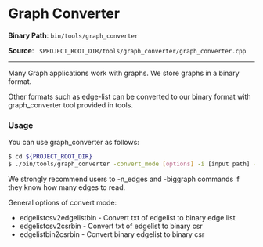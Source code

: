 # Graph Converter

**Binary Path**: `bin/tools/graph_converter`

**Source**: ` $PROJECT_ROOT_DIR/tools/graph_converter/graph_converter.cpp`


-------------
Many Graph applications work with graphs.
We store graphs in a binary format.

Other formats such as edge-list can be converted to
our binary format with graph_converter tool provided in tools.

### Usage

You can use graph_converter as follows:

``` Bash
$ cd ${PROJECT_ROOT_DIR}
$ ./bin/tools/graph_converter -convert_mode [options] -i [input path] -o [output path] -sep [separator] (optiional commands -n_edges [numer of edges] -biggraph)
```

We strongly recommend users to -n_edges and -biggraph commands if they know how many edges to read.

General options of convert mode:

* edgelistcsv2edgelistbin - Convert txt of edgelist to binary edge list
* edgelistcsv2csrbin - Convert txt of edgelist to binary csr
* edgelistbin2csrbin - Convert binary edgelist to binary csr
